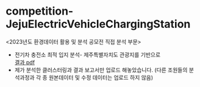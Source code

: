 # competition-JejuElectricVehicleChargingStation
<2023년도 환경데이터 활용 및 분석 공모전 직접 분석 부문>     
- 전기차 충전소 최적 입지 분석- 제주특별자치도 관광지를 기반으로   
[결과 pdf](https://github.com/rpstss/competition-JejuElectricVehicleChargingStation/blob/main/06_04_%EC%A0%84%EA%B8%B0%EC%B0%A8%20%EC%B6%A9%EC%A0%84%EC%86%8C%20%EC%B5%9C%EC%A0%81%20%EC%9E%85%EC%A7%80%20%EB%B6%84%EC%84%9D-%20%EC%A0%9C%EC%A3%BC%ED%8A%B9%EB%B3%84%EC%9E%90%EC%B9%98%EB%8F%84%20%EA%B4%80%EA%B4%91%EC%A7%80%EB%A5%BC%20%EA%B8%B0%EB%B0%98%EC%9C%BC%EB%A1%9C_%EB%B0%95%EC%84%9C%ED%98%84.pdf)     
- 제가 분석한 클러스터링과 결과 보고서만 업로드 해놓았습니다. (다른 조원들의 분석과정과 각 종 원본데이터 및 수정 데이터는 업로드 하지 않음)
